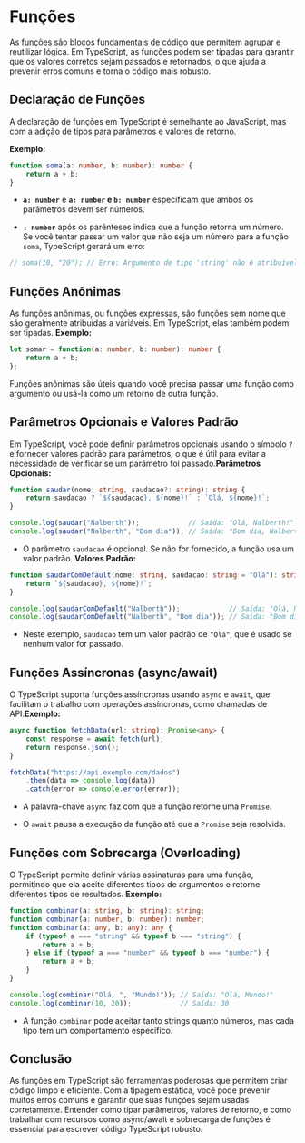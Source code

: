 # Funções

As funções são blocos fundamentais de código que permitem agrupar e reutilizar lógica. Em TypeScript, as funções podem ser tipadas para garantir que os valores corretos sejam passados e retornados, o que ajuda a prevenir erros comuns e torna o código mais robusto.

## Declaração de Funções

A declaração de funções em TypeScript é semelhante ao JavaScript, mas com a adição de tipos para parâmetros e valores de retorno.

**Exemplo:**

```typescript
function soma(a: number, b: number): number {
    return a + b;
}
```
 
- **`a: number`**  e ****`a: number`**  e `b: number`**  especificam que ambos os parâmetros devem ser números.
 
- **`: number`**  após os parênteses indica que a função retorna um número.
Se você tentar passar um valor que não seja um número para a função `soma`, TypeScript gerará um erro:

```typescript
// soma(10, "20"); // Erro: Argumento de tipo 'string' não é atribuível ao parâmetro de tipo 'number'.
```

## Funções Anônimas 

As funções anônimas, ou funções expressas, são funções sem nome que são geralmente atribuídas a variáveis. Em TypeScript, elas também podem ser tipadas.
**Exemplo:** 

```typescript
let somar = function(a: number, b: number): number {
    return a + b;
};
```

Funções anônimas são úteis quando você precisa passar uma função como argumento ou usá-la como um retorno de outra função.

## Parâmetros Opcionais e Valores Padrão 
Em TypeScript, você pode definir parâmetros opcionais usando o símbolo `?` e fornecer valores padrão para parâmetros, o que é útil para evitar a necessidade de verificar se um parâmetro foi passado.**Parâmetros Opcionais:** 

```typescript
function saudar(nome: string, saudacao?: string): string {
    return saudacao ? `${saudacao}, ${nome}!` : `Olá, ${nome}!`;
}

console.log(saudar("Nalberth"));            // Saída: "Olá, Nalberth!"
console.log(saudar("Nalberth", "Bom dia")); // Saída: "Bom dia, Nalberth!"
```
 
- O parâmetro `saudacao` é opcional. Se não for fornecido, a função usa um valor padrão.
**Valores Padrão:** 

```typescript
function saudarComDefault(nome: string, saudacao: string = "Olá"): string {
    return `${saudacao}, ${nome}!`;
}

console.log(saudarComDefault("Nalberth"));            // Saída: "Olá, Nalberth!"
console.log(saudarComDefault("Nalberth", "Bom dia")); // Saída: "Bom dia, Nalberth!"
```
 
- Neste exemplo, `saudacao` tem um valor padrão de `"Olá"`, que é usado se nenhum valor for passado.

## Funções Assíncronas (async/await) 
O TypeScript suporta funções assíncronas usando `async` e `await`, que facilitam o trabalho com operações assíncronas, como chamadas de API.**Exemplo:** 

```typescript
async function fetchData(url: string): Promise<any> {
    const response = await fetch(url);
    return response.json();
}

fetchData("https://api.exemplo.com/dados")
    .then(data => console.log(data))
    .catch(error => console.error(error));
```
 
- A palavra-chave `async` faz com que a função retorne uma `Promise`.
 
- O `await` pausa a execução da função até que a `Promise` seja resolvida.

## Funções com Sobrecarga (Overloading) 

O TypeScript permite definir várias assinaturas para uma função, permitindo que ela aceite diferentes tipos de argumentos e retorne diferentes tipos de resultados.
**Exemplo:** 

```typescript
function combinar(a: string, b: string): string;
function combinar(a: number, b: number): number;
function combinar(a: any, b: any): any {
    if (typeof a === "string" && typeof b === "string") {
        return a + b;
    } else if (typeof a === "number" && typeof b === "number") {
        return a + b;
    }
}

console.log(combinar("Olá, ", "Mundo!")); // Saída: "Olá, Mundo!"
console.log(combinar(10, 20));            // Saída: 30
```
 
- A função `combinar` pode aceitar tanto strings quanto números, mas cada tipo tem um comportamento específico.

## Conclusão 

As funções em TypeScript são ferramentas poderosas que permitem criar código limpo e eficiente. Com a tipagem estática, você pode prevenir muitos erros comuns e garantir que suas funções sejam usadas corretamente. Entender como tipar parâmetros, valores de retorno, e como trabalhar com recursos como async/await e sobrecarga de funções é essencial para escrever código TypeScript robusto.